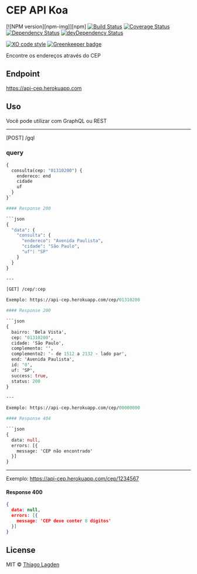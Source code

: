 # CEP API Koa

[![NPM version][npm-img]][npm]
[![Build Status][ci-img]][ci]
[![Coverage Status][coveralls-img]][coveralls]
[![Dependency Status][dep-img]][dep]
[![devDependency Status][devDep-img]][devDep]

[![XO code style][xo-img]][xo]
[![Greenkeeper badge][greenkeeper-img]][greenkeeper]

[ci-img]:          https://travis-ci.org/lagden/cep-koa-api.svg
[ci]:              https://travis-ci.org/lagden/cep-koa-api
[coveralls-img]:   https://coveralls.io/repos/github/lagden/cep-koa-api/badge.svg?branch=master
[coveralls]:       https://coveralls.io/github/lagden/cep-koa-api?branch=master
[dep-img]:         https://david-dm.org/lagden/cep-koa-api.svg
[dep]:             https://david-dm.org/lagden/cep-koa-api
[devDep-img]:      https://david-dm.org/lagden/cep-koa-api/dev-status.svg
[devDep]:          https://david-dm.org/lagden/cep-koa-api#info=devDependencies
[xo-img]:          https://img.shields.io/badge/code_style-XO-5ed9c7.svg
[xo]:              https://github.com/sindresorhus/xo
[greenkeeper-img]: https://badges.greenkeeper.io/lagden/koa-error.svg
[greenkeeper]:     https://greenkeeper.io/

Encontre os endereços através do CEP


## Endpoint

https://api-cep.herokuapp.com


## Uso

Você pode utilizar com GraphQL ou REST

---

[POST] /gql

### query

```graphql
{
  consulta(cep: "01310200") {
    endereco: end
    cidade
    uf
  }
}`

#### Response 200

```json
{
  "data": {
    "consulta": {
      "endereco": "Avenida Paulista",
      "cidade": "São Paulo",
      "uf": "SP"
    }
  }
}

---

[GET] /cep/:cep

Exemplo: https://api-cep.herokuapp.com/cep/01310200

#### Response 200

```json
{
  bairro: 'Bela Vista',
  cep: '01310200',
  cidade: 'São Paulo',
  complemento: '',
  complemento2: '- de 1512 a 2132 - lado par',
  end: 'Avenida Paulista',
  id: '0',
  uf: 'SP',
  success: true,
  status: 200
}

---

Exemplo: https://api-cep.herokuapp.com/cep/00000000

#### Response 404

```json
{
  data: null,
  errors: [{
    message: 'CEP não encontrado'
  }]
}
```

---

Exemplo: https://api-cep.herokuapp.com/cep/1234567

#### Response 400

```json
{
  data: null,
  errors: [{
    message: 'CEP deve conter 8 dígitos'
  }]
}
```


## License

MIT © [Thiago Lagden](http://lagden.in)
